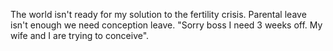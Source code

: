 The world isn't ready for my solution to the fertility crisis. Parental leave isn't enough we need conception leave. "Sorry boss I need 3 weeks off. My wife and I are trying to conceive".

